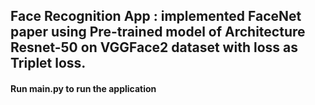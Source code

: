 ## Face Recognition App : implemented FaceNet paper using Pre-trained model of Architecture Resnet-50 on VGGFace2 dataset with loss as Triplet loss. 

#### Run main.py to run the application
